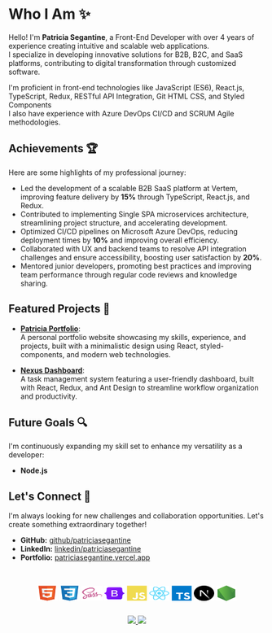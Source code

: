 # Who I Am ✨

Hello! I'm **Patricia Segantine**, a Front-End Developer with over 4 years of experience creating intuitive and scalable web applications.  
I specialize in developing innovative solutions for B2B, B2C, and SaaS platforms, contributing to digital transformation through customized software.  

I'm proficient in front-end technologies like JavaScript (ES6), React.js, TypeScript, Redux, RESTful API Integration, Git HTML CSS, and Styled Components  
I also have experience with Azure DevOps CI/CD and SCRUM Agile methodologies.  

## Achievements 🏆  

Here are some highlights of my professional journey:  

- Led the development of a scalable B2B SaaS platform at Vertem, improving feature delivery by **15%** through TypeScript, React.js, and Redux.  
- Contributed to implementing Single SPA microservices architecture, streamlining project structure, and accelerating development.  
- Optimized CI/CD pipelines on Microsoft Azure DevOps, reducing deployment times by **10%** and improving overall efficiency.
- Collaborated with UX and backend teams to resolve API integration challenges and ensure accessibility, boosting user satisfaction by **20%**.  
- Mentored junior developers, promoting best practices and improving team performance through regular code reviews and knowledge sharing.  



## Featured Projects 🚀  

- **[Patricia Portfolio](https://github.com/patriciasegantine/patricia-portfolio)**:  
  A personal portfolio website showcasing my skills, experience, and projects, built with a minimalistic design using React, styled-components, and modern web technologies.  

- **[Nexus Dashboard](https://github.com/patriciasegantine/nexus-dashboard-frontend)**:  
  A task management system featuring a user-friendly dashboard, built with React, Redux, and Ant Design to streamline workflow organization and productivity.  

## Future Goals 🔍  

I'm continuously expanding my skill set to enhance my versatility as a developer:  

- **Node.js**

## Let's Connect 🌟  

I'm always looking for new challenges and collaboration opportunities. Let's create something extraordinary together!  

- **GitHub:** [github/patriciasegantine](https://github.com/patriciasegantine)  
- **LinkedIn:** [linkedin/patriciasegantine](https://www.linkedin.com/in/patriciasegantine)  
- **Portfolio:** [patriciasegantine.vercel.app](https://patriciasegantine.vercel.app/)  

##

<div style="display: inline_block" align="center" ><br>
  <img align="center" alt="HTML" height="30" width="40" src="https://raw.githubusercontent.com/devicons/devicon/master/icons/html5/html5-original.svg">
  <img align="center" alt="CSS" height="30" width="40" src="https://raw.githubusercontent.com/devicons/devicon/master/icons/css3/css3-original.svg">
  <img align="center" alt="sass" height="30" width="40" src="https://raw.githubusercontent.com/devicons/devicon/master/icons/sass/sass-original.svg">
  <img align="center" alt="Boostrap" height="30" width="40" src="https://raw.githubusercontent.com/devicons/devicon/master/icons/bootstrap/bootstrap-original.svg">
  <img align="center" alt="JS" height="30" width="40" src="https://raw.githubusercontent.com/devicons/devicon/master/icons/javascript/javascript-plain.svg">
  <img align="center" alt="React" height="30" width="40" src="https://raw.githubusercontent.com/devicons/devicon/master/icons/react/react-original.svg">
  <img align="center" alt="TypeScript" height="30" width="40" src="https://raw.githubusercontent.com/devicons/devicon/master/icons/typescript/typescript-plain.svg">
  <img align="center" alt="NextJs" height="30" width="40" src="https://raw.githubusercontent.com/devicons/devicon/master/icons/nextjs/nextjs-original.svg">
  <img align="center" alt="NodeJS" height="30" width="40" src="https://raw.githubusercontent.com/devicons/devicon/master/icons/nodejs/nodejs-original.svg">
</div>
 
##

<div  align="center">
  <a href="https://github.com/patriciasegantine">
  <img height="150em" src="https://github-readme-stats.vercel.app/api?username=patriciasegantine&show_icons=true&theme=dark&include_all_commits=true&count_private=true"/>
  <img height="150em" src="https://github-readme-stats.vercel.app/api/top-langs/?username=patriciasegantine&layout=compact&langs_count=7&theme=dark"/>   
</div>

